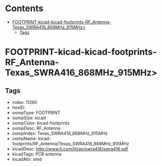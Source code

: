 



Contents
========

* [FOOTPRINT-kicad-kicad-footprints-RF_Antenna-Texas_SWRA416_868MHz_915MHz>](#footprint-kicad-kicad-footprints-rf_antenna-texas_swra416_868mhz_915mhz)
	* [Tags](#tags)

# FOOTPRINT-kicad-kicad-footprints-RF_Antenna-Texas_SWRA416_868MHz_915MHz>

## Tags

- index: 11260
- hexID: 
- oompType: FOOTPRINT
- oompSize: kicad
- oompColor: kicad-footprints
- oompDesc: RF_Antenna
- oompIndex: Texas_SWRA416_868MHz_915MHz
- oompName: kicad-footprints/RF_Antenna/Texas_SWRA416_868MHz_915MHz
- kicadDesc: http://www.ti.com/lit/an/swra416/swra416.pdf
- kicadTags: PCB antenna
- kicadAttr: smd
